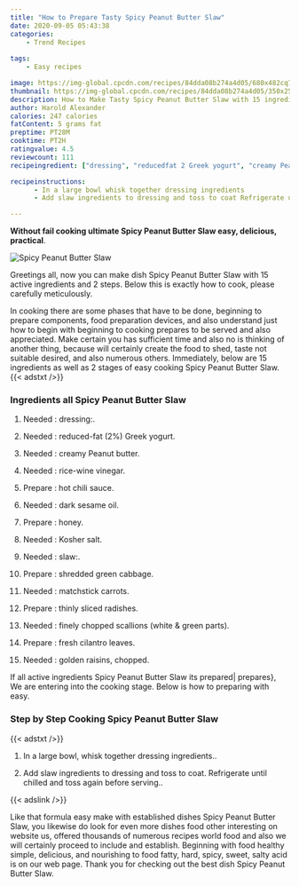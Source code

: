 ```yaml
---
title: "How to Prepare Tasty Spicy Peanut Butter Slaw"
date: 2020-09-05 05:43:38
categories:
    - Trend Recipes
    
tags:
    - Easy recipes

image: https://img-global.cpcdn.com/recipes/84dda08b274a4d05/680x482cq70/spicy-peanut-butter-slaw-recipe-main-photo.jpg
thumbnail: https://img-global.cpcdn.com/recipes/84dda08b274a4d05/350x250cq70/spicy-peanut-butter-slaw-recipe-main-photo.jpg
description: How to Make Tasty Spicy Peanut Butter Slaw with 15 ingredients and 2 stages of easy cooking.
author: Harold Alexander
calories: 247 calories
fatContent: 5 grams fat
preptime: PT28M
cooktime: PT2H
ratingvalue: 4.5
reviewcount: 111
recipeingredient: ["dressing", "reducedfat 2 Greek yogurt", "creamy Peanut butter", "ricewine vinegar", "hot chili sauce", "dark sesame oil", "honey", "Kosher salt", "slaw", "shredded green cabbage", "matchstick carrots", "thinly sliced radishes", "finely chopped scallions white  green parts", "fresh cilantro leaves", "golden raisins chopped"]

recipeinstructions: 
      - In a large bowl whisk together dressing ingredients 
      - Add slaw ingredients to dressing and toss to coat Refrigerate until chilled and toss again before serving

---
```




**Without fail cooking ultimate Spicy Peanut Butter Slaw easy, delicious, practical**. 


![Spicy Peanut Butter Slaw](https://img-global.cpcdn.com/recipes/84dda08b274a4d05/680x482cq70/spicy-peanut-butter-slaw-recipe-main-photo.jpg "Spicy Peanut Butter Slaw")




Greetings all, now you can make dish Spicy Peanut Butter Slaw with 15 active ingredients and 2 steps. Below this is exactly how to cook, please carefully meticulously.

In cooking there are some phases that have to be done, beginning to prepare components, food preparation devices, and also understand just how to begin with beginning to cooking prepares to be served and also appreciated. Make certain you has sufficient time and also no is thinking of another thing, because will certainly create the food to shed, taste not suitable desired, and also numerous others. Immediately, below are 15 ingredients as well as 2 stages of easy cooking Spicy Peanut Butter Slaw.
{{< adstxt />}}

### Ingredients all Spicy Peanut Butter Slaw


1. Needed  : dressing:.

1. Needed  : reduced-fat (2%) Greek yogurt.

1. Needed  : creamy Peanut butter.

1. Needed  : rice-wine vinegar.

1. Prepare  : hot chili sauce.

1. Needed  : dark sesame oil.

1. Prepare  : honey.

1. Needed  : Kosher salt.

1. Needed  : slaw:.

1. Prepare  : shredded green cabbage.

1. Needed  : matchstick carrots.

1. Prepare  : thinly sliced radishes.

1. Needed  : finely chopped scallions (white &amp; green parts).

1. Prepare  : fresh cilantro leaves.

1. Needed  : golden raisins, chopped.



If all active ingredients Spicy Peanut Butter Slaw its prepared| prepares}, We are entering into the cooking stage. Below is how to preparing with easy.

### Step by Step Cooking Spicy Peanut Butter Slaw

{{< adstxt />}}


1. In a large bowl, whisk together dressing ingredients..



1. Add slaw ingredients to dressing and toss to coat. Refrigerate until chilled and toss again before serving..





{{< adslink />}}

Like that formula easy make with established dishes Spicy Peanut Butter Slaw, you likewise do look for even more dishes food other interesting on website us, offered thousands of numerous recipes world food and also we will certainly proceed to include and establish. Beginning with food healthy simple, delicious, and nourishing to food fatty, hard, spicy, sweet, salty acid is on our web page. Thank you for checking out the best dish Spicy Peanut Butter Slaw.
